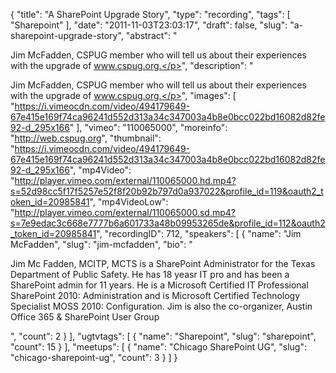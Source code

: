 {
  "title": "A SharePoint Upgrade Story",
  "type": "recording",
  "tags": [
    "Sharepoint"
  ],
  "date": "2011-11-03T23:03:17",
  "draft": false,
  "slug": "a-sharepoint-upgrade-story",
  "abstract": "<p>Jim McFadden, CSPUG member who will tell us about their experiences with the upgrade of www.cspug.org.</p>",
  "description": "<p>Jim McFadden, CSPUG member who will tell us about their experiences with the upgrade of www.cspug.org.</p>",
  "images": [
    "https://i.vimeocdn.com/video/494179649-67e415e169f74ca96241d552d313a34c347003a4b8e0bcc022bd16082d82fe92-d_295x166"
  ],
  "vimeo": "110065000",
  "moreinfo": "http://web.cspug.org",
  "thumbnail": "https://i.vimeocdn.com/video/494179649-67e415e169f74ca96241d552d313a34c347003a4b8e0bcc022bd16082d82fe92-d_295x166",
  "mp4Video": "http://player.vimeo.com/external/110065000.hd.mp4?s=52d98cc5f17f5257e52f8f20b92b797d0a937022&profile_id=119&oauth2_token_id=20985841",
  "mp4VideoLow": "http://player.vimeo.com/external/110065000.sd.mp4?s=7e9edac3c668e7777b6a601733a48b09953265de&profile_id=112&oauth2_token_id=20985841",
  "recordingID": 712,
  "speakers": [
    {
      "name": "Jim McFadden",
      "slug": "jim-mcfadden",
      "bio": "<p>Jim Mc Fadden, MCITP, MCTS is a SharePoint Administrator for the Texas Department of Public Safety. He has 18 yeasr IT pro and has been a SharePoint admin for 11 years. He is a Microsoft Certified IT Professional SharePoint 2010: Administration and is Microsoft Certified Technology Specialist MOSS 2010: Configuration. Jim is also the co-organizer, Austin Office 365 & SharePoint User Group</p>",
      "count": 2
    }
  ],
  "ugtvtags": [
    {
      "name": "Sharepoint",
      "slug": "sharepoint",
      "count": 15
    }
  ],
  "meetups": [
    {
      "name": "Chicago SharePoint UG",
      "slug": "chicago-sharepoint-ug",
      "count": 3
    }
  ]
}